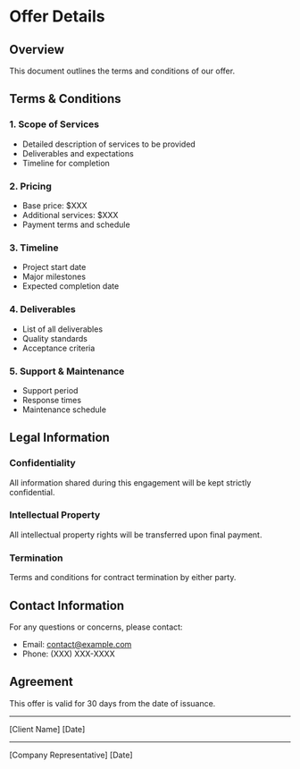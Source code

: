 # Offer Details

## Overview
This document outlines the terms and conditions of our offer.

## Terms & Conditions

### 1. Scope of Services
- Detailed description of services to be provided
- Deliverables and expectations
- Timeline for completion

### 2. Pricing
- Base price: $XXX
- Additional services: $XXX
- Payment terms and schedule

### 3. Timeline
- Project start date
- Major milestones
- Expected completion date

### 4. Deliverables
- List of all deliverables
- Quality standards
- Acceptance criteria

### 5. Support & Maintenance
- Support period
- Response times
- Maintenance schedule

## Legal Information

### Confidentiality
All information shared during this engagement will be kept strictly confidential.

### Intellectual Property
All intellectual property rights will be transferred upon final payment.

### Termination
Terms and conditions for contract termination by either party.

## Contact Information

For any questions or concerns, please contact:
- Email: contact@example.com
- Phone: (XXX) XXX-XXXX

## Agreement

This offer is valid for 30 days from the date of issuance.

___________________________
[Client Name]
[Date]

___________________________
[Company Representative]
[Date]
